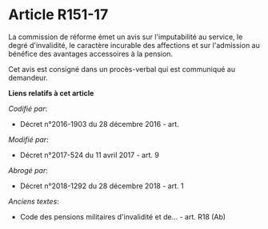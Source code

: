 # Article R151-17

La commission de réforme émet un avis sur l'imputabilité au service, le degré d'invalidité, le caractère incurable des
affections et sur l'admission au bénéfice des avantages accessoires à la pension.

Cet avis est consigné dans un procès-verbal qui est communiqué au demandeur.

**Liens relatifs à cet article**

_Codifié par_:

  - Décret n°2016-1903 du 28 décembre 2016 - art.

_Modifié par_:

  - Décret n°2017-524 du 11 avril 2017 - art. 9

_Abrogé par_:

  - Décret n°2018-1292 du 28 décembre 2018 - art. 1

_Anciens textes_:

  - Code des pensions militaires d'invalidité et de... - art. R18 (Ab)
